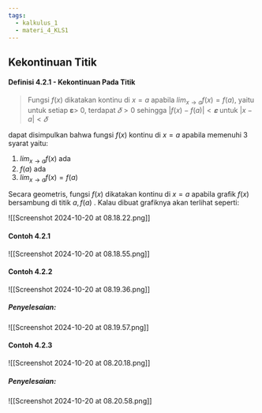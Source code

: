 ```yaml
---
tags:
  - kalkulus_1
  - materi_4_KLS1
---
```

## Kekontinuan Titik


#### Definisi 4.2.1 - Kekontinuan Pada Titik

>Fungsi $f(x)$ dikatakan kontinu di $x = a$ apabila $lim_{x→a} f (x) = f(a)$, yaitu untuk setiap 𝛆> 0, terdapat $𝛿> 0$ sehingga $|f(x) - f(a)| < 𝛆$ untuk $|x - a| < 𝛿$

dapat disimpulkan bahwa fungsi $f(x)$ kontinu di $x = a$ apabila memenuhi 3 syarat yaitu:

1. $lim_{x→a} f (x)$ ada
2. $f(a)$ ada
3. $lim_{x→a} f (x) = f(a)$

Secara geometris, fungsi $f (x)$ dikatakan kontinu di $x = a$ apabila grafik $f(x)$ bersambung di titik $a,f(a)$ . Kalau dibuat grafiknya akan terlihat seperti:

![[Screenshot 2024-10-20 at 08.18.22.png]]

#### Contoh 4.2.1

![[Screenshot 2024-10-20 at 08.18.55.png]]

#### Contoh 4.2.2

![[Screenshot 2024-10-20 at 08.19.36.png]]
##### Penyelesaian:

![[Screenshot 2024-10-20 at 08.19.57.png]]

#### Contoh 4.2.3

![[Screenshot 2024-10-20 at 08.20.18.png]]

##### Penyelesaian:

![[Screenshot 2024-10-20 at 08.20.58.png]]